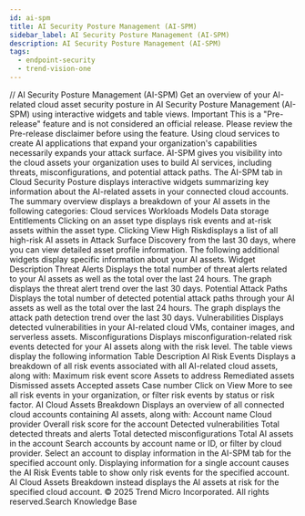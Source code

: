 ```yaml
---
id: ai-spm
title: AI Security Posture Management (AI-SPM)
sidebar_label: AI Security Posture Management (AI-SPM)
description: AI Security Posture Management (AI-SPM)
tags:
  - endpoint-security
  - trend-vision-one
---
```


/*<![CDATA[*/ $('#title').html($('meta[name=map-description]').attr('content')); /*]]>*/ AI Security Posture Management (AI-SPM) Get an overview of your AI-related cloud asset security posture in AI Security Posture Management (AI-SPM) using interactive widgets and table views. Important This is a "Pre-release" feature and is not considered an official release. Please review the Pre-release disclaimer before using the feature. Using cloud services to create AI applications that expand your organization's capabilities necessarily expands your attack surface. AI-SPM gives you visibility into the cloud assets your organization uses to build AI services, including threats, misconfigurations, and potential attack paths. The AI-SPM tab in Cloud Security Posture displays interactive widgets summarizing key information about the AI-related assets in your connected cloud accounts. The summary overview displays a breakdown of your AI assets in the following categories: Cloud services Workloads Models Data storage Entitlements Clicking on an asset type displays risk events and at-risk assets within the asset type. Clicking View High Riskdisplays a list of all high-risk AI assets in Attack Surface Discovery from the last 30 days, where you can view detailed asset profile information. The following additional widgets display specific information about your AI assets. Widget Description Threat Alerts Displays the total number of threat alerts related to your AI assets as well as the total over the last 24 hours. The graph displays the threat alert trend over the last 30 days. Potential Attack Paths Displays the total number of detected potential attack paths through your AI assets as well as the total over the last 24 hours. The graph displays the attack path detection trend over the last 30 days. Vulnerabilities Displays detected vulnerabilities in your AI-related cloud VMs, container images, and serverless assets. Misconfigurations Displays misconfiguration-related risk events detected for your AI assets along with the risk level. The table views display the following information Table Description AI Risk Events Displays a breakdown of all risk events associated with all AI-related cloud assets, along with: Maximum risk event score Assets to address Remediated assets Dismissed assets Accepted assets Case number Click on View More to see all risk events in your organization, or filter risk events by status or risk factor. AI Cloud Assets Breakdown Displays an overview of all connected cloud accounts containing AI assets, along with: Account name Cloud provider Overall risk score for the account Detected vulnerabilities Total detected threats and alerts Total detected misconfigurations Total AI assets in the account Search accounts by account name or ID, or filter by cloud provider. Select an account to display information in the AI-SPM tab for the specified account only. Displaying information for a single account causes the AI Risk Events table to show only risk events for the specified account. AI Cloud Assets Breakdown instead displays the AI assets at risk for the specified cloud account. © 2025 Trend Micro Incorporated. All rights reserved.Search Knowledge Base